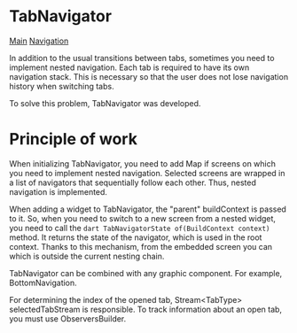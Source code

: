 # TabNavigator

[Main](../main.md)
[Navigation](./navigation.md)

In addition to the usual transitions between tabs, sometimes you need to implement nested navigation.
Each tab is required to have its own navigation stack. 
This is necessary so that the user does not lose navigation history when switching tabs.

To solve this problem, TabNavigator was developed.

# Principle of work

When initializing TabNavigator, you need to add Map if screens 
on which you need to implement nested navigation. 
Selected screens are wrapped in a list of navigators that sequentially follow each other. 
Thus, nested navigation is implemented.

When adding a widget to TabNavigator, the "parent" buildContext is passed to it. 
So, when you need to switch to a new screen from a nested widget, 
you need to call the ```dart TabNavigatorState of(BuildContext context)``` method. 
It returns the state of the navigator, which is used in the root context.
Thanks to this mechanism, from the embedded screen you can
which is outside the current nesting chain.

TabNavigator can be combined with any graphic component. For example, BottomNavigation.

For determining the index of the opened tab, Stream\<TabType\> selectedTabStream is responsible.
To track information about an open tab, you must use ObserversBuilder.